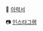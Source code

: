 📑 [이력서](https://drive.google.com/file/d/12yWQ6-yFoE0bozGn_JF-nlXpNijsCNDP/view?usp=sharing)

📷 [인스타그램](https://www.instagram.com/ssh10_16/)
